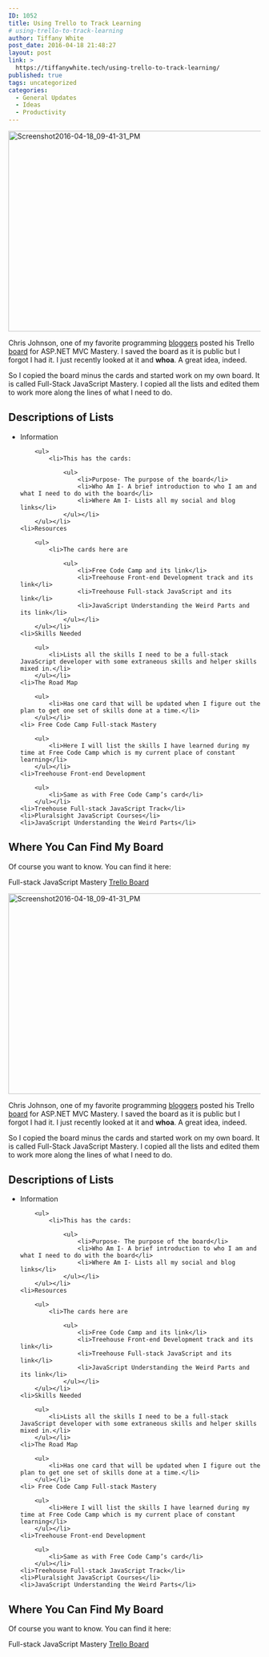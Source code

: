 ```yaml
---
ID: 1052
title: Using Trello to Track Learning
# using-trello-to-track-learning
author: Tiffany White
post_date: 2016-04-18 21:48:27
layout: post
link: >
  https://tiffanywhite.tech/using-trello-to-track-learning/
published: true
tags: uncategorized
categories:
  - General Updates
  - Ideas
  - Productivity
---
```



<a href="http://helloburgh.me/wp-content/uploads/2016/04/Screenshot2016-04-18_09-41-31_PM.png"><img class="aligncenter size-large wp-image-1055" src="http://helloburgh.me/wp-content/uploads/2016/04/Screenshot2016-04-18_09-41-31_PM-1024x586.png" alt="Screenshot2016-04-18_09-41-31_PM" width="700" height="401" /></a>

<p>Chris Johnson, one of my favorite programming <a href="http://www.thatamazingprogrammer.com/blog/">bloggers</a> posted his Trello <a href="https://trello.com/b/iMkh9HVu/asp-net-mvc-mastery">board</a> for ASP.NET MVC Mastery. I saved the board as it is public but I forgot I had it. I just recently looked at it and <strong>whoa</strong>. A great idea, indeed.</p>

<p>So I copied the board minus the cards and started work on my own board. It is called Full-Stack JavaScript Mastery. I copied all the lists and edited them to work more along the lines of what I need to do.</p>

<h2>Descriptions of Lists</h2>

<ul>
	<li>Information

		<ul>
			<li>This has the cards: 

				<ul>
					<li>Purpose- The purpose of the board</li>
					<li>Who Am I- A brief introduction to who I am and what I need to do with the board</li>
					<li>Where Am I- Lists all my social and blog links</li>
				</ul></li>
		</ul></li>
	<li>Resources

		<ul>
			<li>The cards here are

				<ul>
					<li>Free Code Camp and its link</li>
					<li>Treehouse Front-end Development track and its link</li>
					<li>Treehouse Full-stack JavaScript and its link</li>
					<li>JavaScript Understanding the Weird Parts and its link</li>
				</ul></li>
		</ul></li>
	<li>Skills Needed

		<ul>
			<li>Lists all the skills I need to be a full-stack JavaScript developer with some extraneous skills and helper skills mixed in.</li>
		</ul></li>
	<li>The Road Map

		<ul>
			<li>Has one card that will be updated when I figure out the plan to get one set of skills done at a time.</li>
		</ul></li>
	<li> Free Code Camp Full-stack Mastery

		<ul>
			<li>Here I will list the skills I have learned during my time at Free Code Camp which is my current place of constant learning</li>
		</ul></li>
	<li>Treehouse Front-end Development

		<ul>
			<li>Same as with Free Code Camp’s card</li>
		</ul></li>
	<li>Treehouse Full-stack JavaScript Track</li>
	<li>Pluralsight JavaScript Courses</li>
	<li>JavaScript Understanding the Weird Parts</li>
</ul>

<h2>Where You Can Find My Board</h2>

<p>Of course you want to know. You can find it here:</p>

<p>Full-stack JavaScript Mastery <a href="https://trello.com/b/g8EsIwnV/full-stack-javascript-mastery">Trello Board</a></p>





<a href="http://helloburgh.me/wp-content/uploads/2016/04/Screenshot2016-04-18_09-41-31_PM.png"><img class="aligncenter size-large wp-image-1055" src="http://helloburgh.me/wp-content/uploads/2016/04/Screenshot2016-04-18_09-41-31_PM-1024x586.png" alt="Screenshot2016-04-18_09-41-31_PM" width="700" height="401" /></a>

<p>Chris Johnson, one of my favorite programming <a href="http://www.thatamazingprogrammer.com/blog/">bloggers</a> posted his Trello <a href="https://trello.com/b/iMkh9HVu/asp-net-mvc-mastery">board</a> for ASP.NET MVC Mastery. I saved the board as it is public but I forgot I had it. I just recently looked at it and <strong>whoa</strong>. A great idea, indeed.</p>

<p>So I copied the board minus the cards and started work on my own board. It is called Full-Stack JavaScript Mastery. I copied all the lists and edited them to work more along the lines of what I need to do.</p>

<h2>Descriptions of Lists</h2>

<ul>
	<li>Information

		<ul>
			<li>This has the cards: 

				<ul>
					<li>Purpose- The purpose of the board</li>
					<li>Who Am I- A brief introduction to who I am and what I need to do with the board</li>
					<li>Where Am I- Lists all my social and blog links</li>
				</ul></li>
		</ul></li>
	<li>Resources

		<ul>
			<li>The cards here are

				<ul>
					<li>Free Code Camp and its link</li>
					<li>Treehouse Front-end Development track and its link</li>
					<li>Treehouse Full-stack JavaScript and its link</li>
					<li>JavaScript Understanding the Weird Parts and its link</li>
				</ul></li>
		</ul></li>
	<li>Skills Needed

		<ul>
			<li>Lists all the skills I need to be a full-stack JavaScript developer with some extraneous skills and helper skills mixed in.</li>
		</ul></li>
	<li>The Road Map

		<ul>
			<li>Has one card that will be updated when I figure out the plan to get one set of skills done at a time.</li>
		</ul></li>
	<li> Free Code Camp Full-stack Mastery

		<ul>
			<li>Here I will list the skills I have learned during my time at Free Code Camp which is my current place of constant learning</li>
		</ul></li>
	<li>Treehouse Front-end Development

		<ul>
			<li>Same as with Free Code Camp’s card</li>
		</ul></li>
	<li>Treehouse Full-stack JavaScript Track</li>
	<li>Pluralsight JavaScript Courses</li>
	<li>JavaScript Understanding the Weird Parts</li>
</ul>

<h2>Where You Can Find My Board</h2>

<p>Of course you want to know. You can find it here:</p>

<p>Full-stack JavaScript Mastery <a href="https://trello.com/b/g8EsIwnV/full-stack-javascript-mastery">Trello Board</a></p>






